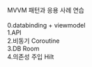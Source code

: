 MVVM 패턴과 응용 사례 연습
<br/><br/>
0.databinding + viewmodel
<br/>
1.API
<br/>
2.비동기 Coroutine
<br/>
3.DB Room
<br/>
4.의존성 주입 Hilt
<br/>
